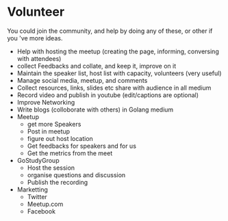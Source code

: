 # Volunteer

You could join the community, and help by doing any of these, or other if you 've more ideas.

* Help with hosting the meetup (creating the page, informing, conversing with attendees)
* collect Feedbacks and collate, and keep it, improve on it
* Maintain the speaker list, host list with capacity, volunteers (very useful)
* Manage social media, meetup, and comments
* Collect resources, links, slides etc share with audience in all medium
* Record video and publish in youtube (edit/captions are optional)
* Improve Networking
* Write blogs (colloborate with others) in Golang medium
* Meetup
    * get more Speakers
    * Post in meetup
    * figure out host location
    * Get feedbacks for speakers and for us
    * Get the metrics from the meet
* GoStudyGroup
    * Host the session
    * organise questions and discussion
    * Publish the recording
* Marketting
    * Twitter
    * Meetup.com
    * Facebook
